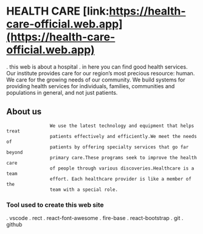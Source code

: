 # HEALTH CARE [link:https://health-care-official.web.app](https://health-care-official.web.app)

. this web is about a hospital . in here you can find good health services.
Our institute provides care for our region’s most precious
resource: human. We care for the growing needs of our
community. We build systems for providing health services
for individuals, families, communities and populations in
general, and not just patients.

## About us

                    We use the latest technology and equipment that helps treat
                    patients effectively and efficiently.We meet the needs of
                    patients by offering specialty services that go far beyond
                    primary care.These programs seek to improve the health care
                    of people through various discoveries.Healthcare is a team
                    effort. Each healthcare provider is like a member of the
                    team with a special role.

### Tool used to create this web site

. vscode
. rect
. react-font-awesome
. fire-base
. react-bootstrap
. git
. github
